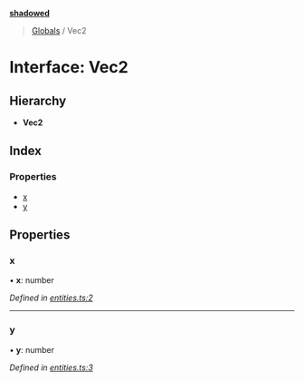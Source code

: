 **[shadowed](../README.md)**

> [Globals](../README.md) / Vec2

# Interface: Vec2

## Hierarchy

* **Vec2**

## Index

### Properties

* [x](vec2.md#x)
* [y](vec2.md#y)

## Properties

### x

•  **x**: number

*Defined in [entities.ts:2](https://github.com/MD4/shadowed/blob/deb577d/src/entities.ts#L2)*

___

### y

•  **y**: number

*Defined in [entities.ts:3](https://github.com/MD4/shadowed/blob/deb577d/src/entities.ts#L3)*
